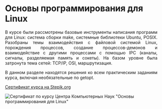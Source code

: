 # Основы программирования для Linux

<p align="justify">В курсе были рассмотрены базовые инструменты написания программ для Linux: система сборки make, системные библиотеки Ubuntu, POSIX. Разобраны темы взаимодействия с файловой системой Linux, порождения процессов, создание процессов-демонов и взаимодействие с другими процессами с помощью IPC (каналы, сигналы, разделяемая память и сокеты). На базом уровне была затронута тема сетей: TCP/IP, OSI, маршрутизация.</p>

<p align="justify">В данном разделе находятся решения ко всем практическим заданиям курса, включая необязательные по getopt.</p>

<a href="https://stepik.org/cert/2207783">Сертификат курса на Stepik.org</a>

![Сертификат по курсу Центра Компьютерных Наук "Основы программирования для Linux"](https://github.com/AlferovKirill/Linux-Courses/assets/59083480/22928918-049c-4934-be35-53743fb5fffc)
